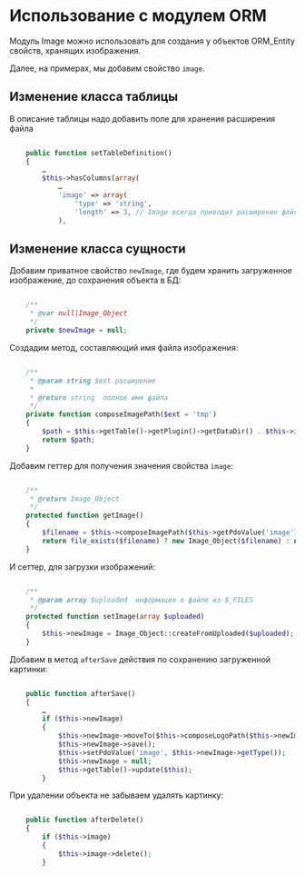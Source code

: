 Использование с модулем ORM
===========================

Модуль Image можно использовать для создания у объектов ORM_Entity свойств, хранящих изображения.

Далее, на примерах, мы добавим свойство `image`.

Изменение класса таблицы
------------------------

В описание таблицы надо добавить поле для хранения расширения файла

```php

    public function setTableDefinition()
    {
        …
        $this->hasColumns(array(
            …
            'image' => array(
                'type' => 'string',
                'length' => 3, // Image всегда приводит расширение файла к 3-хсимвольному
            ),
```

Изменение класса сущности
-------------------------

Добавим приватное свойство `newImage`, где будем хранить загруженное изображение, до сохранения
объекта в БД:

```php

    /**
     * @var null|Image_Object
     */
    private $newImage = null;
```

Создадим метод, составляющий имя файла изображения:

```php

    /**
     * @param string $ext расширение
     *
     * @return string  полное имя файла
     */
    private function composeImagePath($ext = 'tmp')
    {
        $path = $this->getTable()->getPlugin()->getDataDir() . $this->id . '.' . $ext;
        return $path;
    }
```

Добавим геттер для получения значения свойства `image`:

```php

    /**
     * @return Image_Object
     */
    protected function getImage()
    {
        $filename = $this->composeImagePath($this->getPdoValue('image'));
        return file_exists($filename) ? new Image_Object($filename) : null;
    }
```

И сеттер, для загрузки изображений:

```php

    /**
     * @param array $uploaded  информация о файле из $_FILES
     */
    protected function setImage(array $uploaded)
    {
        $this->newImage = Image_Object::createFromUploaded($uploaded);
    }
```

Добавим в метод `afterSave` действия по сохранению загруженной картинки:

```php

    public function afterSave()
    {
        …
        if ($this->newImage)
        {
            $this->newImage->moveTo($this->composeLogoPath($this->newImage->getType()));
            $this->newImage->save();
            $this->setPdoValue('image', $this->newImage->getType());
            $this->newImage = null;
            $this->getTable()->update($this);
        }
```

При удалении объекта не забываем удалять картинку:

```php

    public function afterDelete()
    {
        if ($this->image)
        {
            $this->image->delete();
        }
```

